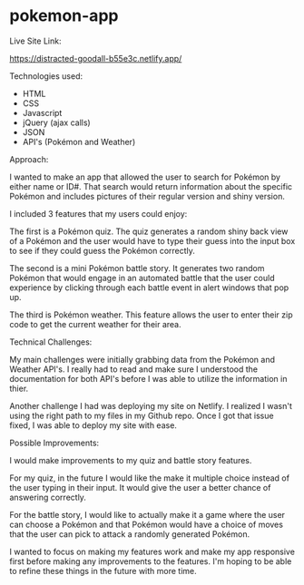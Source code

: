 # pokemon-app

Live Site Link:

https://distracted-goodall-b55e3c.netlify.app/

Technologies used:
- HTML
- CSS
- Javascript
- jQuery (ajax calls)
- JSON
- API's (Pokémon and Weather)

Approach:

I wanted to make an app that allowed the user to search for Pokémon by either name or ID#. That search would return information about the specific Pokémon and includes pictures of their regular version and shiny version.

I included 3 features that my users could enjoy: 

The first is a Pokémon quiz. The quiz generates a random shiny back view of a Pokémon and the user would have to type their guess into the input box to see if they could guess the Pokémon correctly.

The second is a mini Pokémon battle story. It generates two random Pokémon that would engage in an automated battle that the user could experience by clicking through each battle event in alert windows that pop up.

The third is Pokémon weather. This feature allows the user to enter their zip code to get the current weather for their area.

Technical Challenges:

My main challenges were initially grabbing data from the Pokémon and Weather API's. I really had to read and make sure I understood the documentation for both API's before I was able to utilize the information in thier.

Another challenge I had was deploying my site on Netlify. I realized I wasn't using the right path to my files in my Github repo. Once I got that issue fixed, I was able to deploy my site with ease.

Possible Improvements:

I would make improvements to my quiz and battle story features.

For my quiz, in the future I would like the make it multiple choice instead of the user typing in their input. It would give the user a better chance of answering correctly.

For the battle story, I would like to actually make it a game where the user can choose a Pokémon and that Pokémon would have a choice of moves that the user can pick to attack a randomly generated Pokémon.

I wanted to focus on making my features work and make my app responsive first before making any improvements to the features. I'm hoping to be able to refine these things in the future with more time.